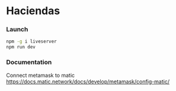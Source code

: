 # Haciendas

### Launch
```bash
npm -g i liveserver
npm run dev
```

### Documentation
Connect metamask to matic https://docs.matic.network/docs/develop/metamask/config-matic/